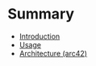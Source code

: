 # Summary

- [Introduction](introduction.md)
- [Usage](usage.md)
- [Architecture (arc42)](arc42/01_introduction.md)
